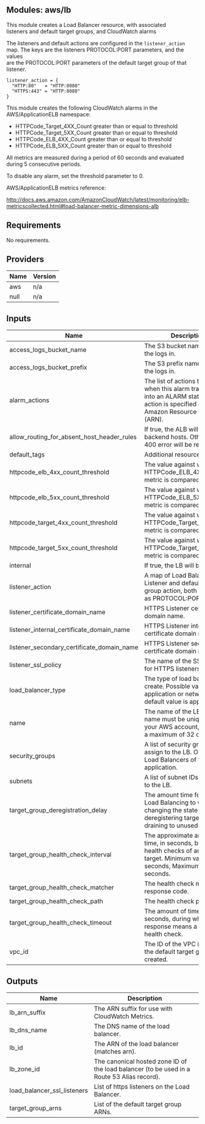 ## Modules: aws/lb

This module creates a Load Balancer resource, with associated  
listeners and default target groups, and CloudWatch alarms

The listeners and default actions are configured in the `listener_action`  
map. The keys are the listeners PROTOCOL:PORT parameters, and the values  
are the PROTOCOL:PORT parameters of the default target group of that listener.

```
listener_action = {
  "HTTP:80"   = "HTTP:8080"
  "HTTPS:443" = "HTTP:8080"
}
```

This module creates the following CloudWatch alarms in the  
AWS/ApplicationELB namespace:

  - HTTPCode\_Target\_4XX\_Count greater than or equal to threshold
  - HTTPCode\_Target\_5XX\_Count greater than or equal to threshold
  - HTTPCode\_ELB\_4XX\_Count greater than or equal to threshold
  - HTTPCode\_ELB\_5XX\_Count greater than or equal to threshold

All metrics are measured during a period of 60 seconds and evaluated  
during 5 consecutive periods.

To disable any alarm, set the threshold parameter to 0.

AWS/ApplicationELB metrics reference:

http://docs.aws.amazon.com/AmazonCloudWatch/latest/monitoring/elb-metricscollected.html#load-balancer-metric-dimensions-alb

## Requirements

No requirements.

## Providers

| Name | Version |
|------|---------|
| aws | n/a |
| null | n/a |

## Inputs

| Name | Description | Type | Default | Required |
|------|-------------|------|---------|:--------:|
| access\_logs\_bucket\_name | The S3 bucket name to store the logs in. | `string` | n/a | yes |
| access\_logs\_bucket\_prefix | The S3 prefix name to store the logs in. | `string` | `""` | no |
| alarm\_actions | The list of actions to execute when this alarm transitions into an ALARM state. Each action is specified as an Amazon Resource Number (ARN). | `list` | `[]` | no |
| allow\_routing\_for\_absent\_host\_header\_rules | If true, the ALB will route to backend hosts. Otherwise, a 400 error will be returned | `string` | `"true"` | no |
| default\_tags | Additional resource tags | `map` | `{}` | no |
| httpcode\_elb\_4xx\_count\_threshold | The value against which the HTTPCode\_ELB\_4XX\_Count metric is compared. | `string` | `"0"` | no |
| httpcode\_elb\_5xx\_count\_threshold | The value against which the HTTPCode\_ELB\_5XX\_Count metric is compared. | `string` | `"80"` | no |
| httpcode\_target\_4xx\_count\_threshold | The value against which the HTTPCode\_Target\_4XX\_Count metric is compared. | `string` | `"0"` | no |
| httpcode\_target\_5xx\_count\_threshold | The value against which the HTTPCode\_Target\_5XX\_Count metric is compared. | `string` | `"80"` | no |
| internal | If true, the LB will be internal. | `string` | `true` | no |
| listener\_action | A map of Load Balancer Listener and default target group action, both specified as PROTOCOL:PORT. | `map` | n/a | yes |
| listener\_certificate\_domain\_name | HTTPS Listener certificate domain name. | `string` | `""` | no |
| listener\_internal\_certificate\_domain\_name | HTTPS Listener internal certificate domain name. | `string` | `""` | no |
| listener\_secondary\_certificate\_domain\_name | HTTPS Listener secondary certificate domain name. | `string` | `""` | no |
| listener\_ssl\_policy | The name of the SSL Policy for HTTPS listeners. | `string` | `"ELBSecurityPolicy-2016-08"` | no |
| load\_balancer\_type | The type of load balancer to create. Possible values are application or network. The default value is application. | `string` | `"application"` | no |
| name | The name of the LB. This name must be unique within your AWS account, can have a maximum of 32 characters. | `string` | n/a | yes |
| security\_groups | A list of security group IDs to assign to the LB. Only valid for Load Balancers of type application. | `list` | `[]` | no |
| subnets | A list of subnet IDs to attach to the LB. | `list` | n/a | yes |
| target\_group\_deregistration\_delay | The amount time for Elastic Load Balancing to wait before changing the state of a deregistering target from draining to unused. | `string` | `300` | no |
| target\_group\_health\_check\_interval | The approximate amount of time, in seconds, between health checks of an individual target. Minimum value 5 seconds, Maximum value 300 seconds. | `string` | `30` | no |
| target\_group\_health\_check\_matcher | The health check match response code. | `string` | `"200"` | no |
| target\_group\_health\_check\_path | The health check path. | `string` | `"/_healthcheck"` | no |
| target\_group\_health\_check\_timeout | The amount of time, in seconds, during which no response means a failed health check. | `string` | `5` | no |
| vpc\_id | The ID of the VPC in which the default target groups are created. | `string` | n/a | yes |

## Outputs

| Name | Description |
|------|-------------|
| lb\_arn\_suffix | The ARN suffix for use with CloudWatch Metrics. |
| lb\_dns\_name | The DNS name of the load balancer. |
| lb\_id | The ARN of the load balancer (matches arn). |
| lb\_zone\_id | The canonical hosted zone ID of the load balancer (to be used in a Route 53 Alias record). |
| load\_balancer\_ssl\_listeners | List of https listeners on the Load Balancer. |
| target\_group\_arns | List of the default target group ARNs. |

